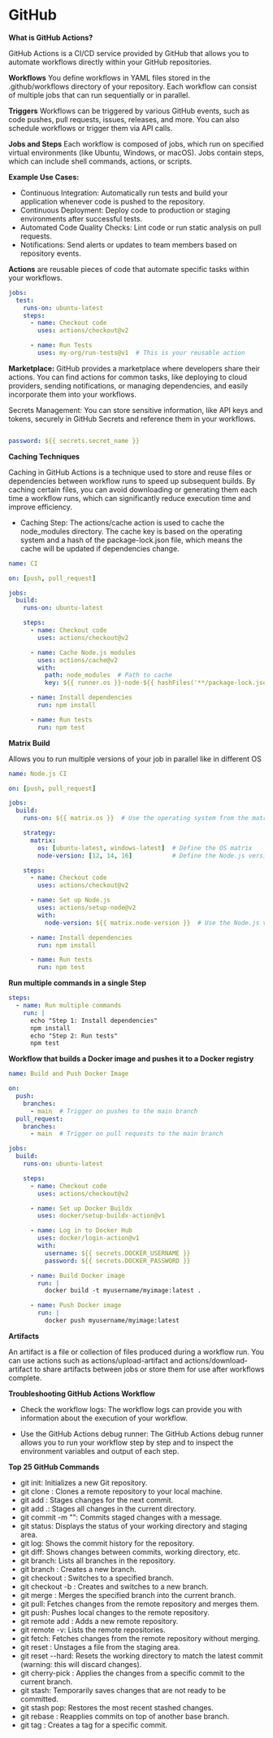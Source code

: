 # GitHub

**What is GitHub Actions?**

GitHub Actions is a CI/CD service provided by GitHub that allows you to automate workflows directly within your GitHub repositories.

**Workflows** 
You define workflows in YAML files stored in the .github/workflows directory of your repository. Each workflow can consist of multiple jobs that can run sequentially or in parallel.

**Triggers**
Workflows can be triggered by various GitHub events, such as code pushes, pull requests, issues, releases, and more. You can also schedule workflows or trigger them via API calls.

**Jobs and Steps**
Each workflow is composed of jobs, which run on specified virtual environments (like Ubuntu, Windows, or macOS). Jobs contain steps, which can include shell commands, actions, or scripts.

**Example Use Cases:**
- Continuous Integration: Automatically run tests and build your application whenever code is pushed to the repository.
- Continuous Deployment: Deploy code to production or staging environments after successful tests.
- Automated Code Quality Checks: Lint code or run static analysis on pull requests.
- Notifications: Send alerts or updates to team members based on repository events.

**Actions** are reusable pieces of code that automate specific tasks within your workflows.

```yaml
jobs:
  test:
    runs-on: ubuntu-latest
    steps:
      - name: Checkout code
        uses: actions/checkout@v2

      - name: Run Tests
        uses: my-org/run-tests@v1  # This is your reusable action
```

**Marketplace:** GitHub provides a marketplace where developers share their actions. You can find actions for common tasks, like deploying to cloud providers, sending notifications, or managing dependencies, and easily incorporate them into your workflows.

Secrets Management: You can store sensitive information, like API keys and tokens, securely in GitHub Secrets and reference them in your workflows.

```yaml

password: ${{ secrets.secret_name }}

```

**Caching Techniques**

Caching in GitHub Actions is a technique used to store and reuse files or dependencies between workflow runs to speed up subsequent builds. By caching certain files, you can avoid downloading or generating them each time a workflow runs, which can significantly reduce execution time and improve efficiency.

- Caching Step: The actions/cache action is used to cache the node_modules directory. The cache key is based on the operating system and a hash of the package-lock.json file, which means the cache will be updated if dependencies change.

```yaml
name: CI

on: [push, pull_request]

jobs:
  build:
    runs-on: ubuntu-latest

    steps:
      - name: Checkout code
        uses: actions/checkout@v2

      - name: Cache Node.js modules
        uses: actions/cache@v2
        with:
          path: node_modules  # Path to cache
          key: ${{ runner.os }}-node-${{ hashFiles('**/package-lock.json') }}  # Cache key

      - name: Install dependencies
        run: npm install

      - name: Run tests
        run: npm test
```

**Matrix Build**

Allows you to run multiple versions of your job in parallel like in different OS

```yaml
name: Node.js CI

on: [push, pull_request]

jobs:
  build:
    runs-on: ${{ matrix.os }}  # Use the operating system from the matrix

    strategy:
      matrix:
        os: [ubuntu-latest, windows-latest]  # Define the OS matrix
        node-version: [12, 14, 16]           # Define the Node.js version matrix

    steps:
      - name: Checkout code
        uses: actions/checkout@v2

      - name: Set up Node.js
        uses: actions/setup-node@v2
        with:
          node-version: ${{ matrix.node-version }}  # Use the Node.js version from the matrix

      - name: Install dependencies
        run: npm install

      - name: Run tests
        run: npm test
```

**Run multiple commands in a single Step**

```yaml
steps:
  - name: Run multiple commands
    run: |
      echo "Step 1: Install dependencies"
      npm install
      echo "Step 2: Run tests"
      npm test
```

**Workflow that builds a Docker image and pushes it to a Docker registry**

```yaml
name: Build and Push Docker Image

on:
  push:
    branches:
      - main  # Trigger on pushes to the main branch
  pull_request:
    branches:
      - main  # Trigger on pull requests to the main branch

jobs:
  build:
    runs-on: ubuntu-latest

    steps:
      - name: Checkout code
        uses: actions/checkout@v2

      - name: Set up Docker Buildx
        uses: docker/setup-buildx-action@v1

      - name: Log in to Docker Hub
        uses: docker/login-action@v1
        with:
          username: ${{ secrets.DOCKER_USERNAME }}
          password: ${{ secrets.DOCKER_PASSWORD }}

      - name: Build Docker image
        run: |
          docker build -t myusername/myimage:latest .

      - name: Push Docker image
        run: |
          docker push myusername/myimage:latest

```

**Artifacts**

An artifact is a file or collection of files produced during a workflow run. You can use actions such as actions/upload-artifact and actions/download-artifact to share artifacts between jobs or store them for use after workflows complete.

**Troubleshooting GitHub Actions Workflow**

- Check the workflow logs: The workflow logs can provide you with information about the execution of your workflow.

- Use the GitHub Actions debug runner: The GitHub Actions debug runner allows you to run your workflow step by step and to inspect the environment variables and output of each step.

**Top 25 GitHub Commands**

- git init: Initializes a new Git repository.
- git clone <repo>: Clones a remote repository to your local machine.
- git add <file>: Stages changes for the next commit.
- git add .: Stages all changes in the current directory.
- git commit -m "<message>": Commits staged changes with a message.
- git status: Displays the status of your working directory and staging area.
- git log: Shows the commit history for the repository.
- git diff: Shows changes between commits, working directory, etc.
- git branch: Lists all branches in the repository.
- git branch <branch-name>: Creates a new branch.
- git checkout <branch-name>: Switches to a specified branch.
- git checkout -b <branch-name>: Creates and switches to a new branch.
- git merge <branch-name>: Merges the specified branch into the current branch.
- git pull: Fetches changes from the remote repository and merges them.
- git push: Pushes local changes to the remote repository.
- git remote add <name> <url>: Adds a new remote repository.
- git remote -v: Lists the remote repositories.
- git fetch: Fetches changes from the remote repository without merging.
- git reset <file>: Unstages a file from the staging area.
- git reset --hard: Resets the working directory to match the latest commit (warning: this will discard changes).
- git cherry-pick <commit>: Applies the changes from a specific commit to the current branch.
- git stash: Temporarily saves changes that are not ready to be committed.
- git stash pop: Restores the most recent stashed changes.
- git rebase <branch>: Reapplies commits on top of another base branch.
- git tag <tag-name>: Creates a tag for a specific commit.

